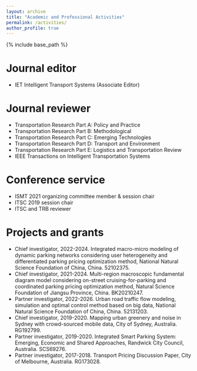 ```yaml
---
layout: archive
title: "Academic and Professional Activities"
permalink: /activities/
author_profile: true
---
```


{% include base_path %}

Journal editor
======
* IET Intelligent Transport Systems (Associate Editor)

Journal reviewer
======
* Transportation Research Part A: Policy and Practice
* Transportation Research Part B: Methodological
* Transportation Research Part C: Emerging Technologies
* Transportation Research Part D: Transport and Environment
* Transportation Research Part E: Logistics and Transportation Review
* IEEE Transactions on Intelligent Transportation Systems

Conference service
======
* ISMT 2021 organizing committee member & session chair
* ITSC 2019 session chair
* ITSC and TRB reviewer

Projects and grants
======
* Chief investigator, 2022-2024. Integrated macro-micro modeling of dynamic parking networks considering user heterogeneity and differentiated parking pricing optimization method, National Natural Science Foundation of China, China. 52102375.
* Chief investigator, 2021-2024. Multi-region macroscopic fundamental diagram model considering on-street cruising-for-parking and coordinated parking pricing optimization method, Natural Science Foundation of Jiangsu Province, China. BK20210247.
* Partner investigator, 2022-2026. Urban road traffic flow modeling, simulation and optimal control method based on big data, National Natural Science Foundation of China, China. 52131203.
* Chief investigator, 2019-2020. Mapping urban greenery and noise in Sydney with crowd-sourced mobile data, City of Sydney, Australia. RG192799.
* Partner investigator, 2019-2020. Integrated Smart Parking System: Emerging, Economic and Shared Approaches, Randwick City Council, Australia. SCS69276.
* Partner investigator, 2017-2018. Transport Pricing Discussion Paper, City of Melbourne, Australia. RG173028.
